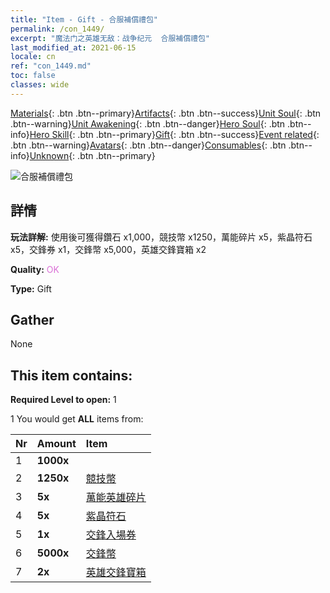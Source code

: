 ```yaml
---
title: "Item - Gift - 合服補償禮包"
permalink: /con_1449/
excerpt: "魔法门之英雄无敌：战争纪元  合服補償禮包"
last_modified_at: 2021-06-15
locale: cn
ref: "con_1449.md"
toc: false
classes: wide
---
```

 [Materials](/ItemsCN/){: .btn .btn--primary}[Artifacts](/ItemsCN/Artifacts/){: .btn .btn--success}[Unit Soul](/ItemsCN/UnitSoul/){: .btn .btn--warning}[Unit Awakening](/ItemsCN/UnitAwakening/){: .btn .btn--danger}[Hero Soul](/ItemsCN/HeroSoul/){: .btn .btn--info}[Hero Skill](/ItemsCN/HeroSkill/){: .btn .btn--primary}[Gift](/ItemsCN/Gift/){: .btn .btn--success}[Event related](/ItemsCN/Events/){: .btn .btn--warning}[Avatars](/ItemsCN/Avatars/){: .btn .btn--danger}[Consumables](/ItemsCN/Consumables/){: .btn .btn--info}[Unknown](/ItemsCN/Unknown/){: .btn .btn--primary}

 ![合服補償禮包](/images/t/i_907063.png)

## 詳情
 **玩法詳解:** 使用後可獲得鑽石 x1,000，競技幣 x1250，萬能碎片 x5，紫晶符石 x5，交鋒券 x1，交鋒幣 x5,000，英雄交鋒寶箱 x2

 **Quality:** <span style="color: #DA70D6">OK</span>

 **Type:** Gift

## Gather

  None

## This item contains:

 **Required Level to open:** 1

 1 You would get **ALL** items  from:

  | Nr | Amount |     Item    |
  |:---|:-------|:------------|
  | 1 |  **1000x** | <i class="fas fa-gem"/> |  | 
  | 2 |  **1250x** | [競技幣](/cn/Items/con_903/) |  | 
  | 3 |  **5x** | [萬能英雄碎片](/cn/Items/her_358/) |  | 
  | 4 |  **5x** | [紫晶符石](/cn/Items/con_720/) |  | 
  | 5 |  **1x** | [交鋒入場券](/cn/Items/con_784/) |  | 
  | 6 |  **5000x** | [交鋒幣](/cn/Items/con_907/) |  | 
  | 7 |  **2x** | [英雄交鋒寶箱](/cn/Items/con_1008/) |  | 
